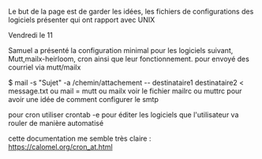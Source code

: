 
Le but de la page est de garder les idées, les fichiers de configurations  des logiciels présenter qui ont rapport avec UNIX




Vendredi le 11 


Samuel a présenté la configuration minimal pour les logiciels suivant, Mutt,mailx-heirloom, cron ainsi que leur fonctionnement. 
pour envoyé des courriel via mutt/mailx  

$ mail -s "Sujet" -a /chemin/attachement -- destinataire1 destinataire2 < message.txt 
ou mail = mutt  ou mailx   voir le fichier mailrc ou muttrc pour avoir une idée de comment configurer le smtp
 
pour cron utiliser crontab -e pour éditer les logiciels que l'utilisateur va rouler de manière automatisé

cette documentation me semble très claire : https://calomel.org/cron_at.html
